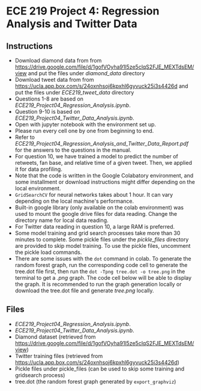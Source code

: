 # ECE 219 Project 4: Regression Analysis and Twitter Data

## Instructions

- Download diamond data from from https://drive.google.com/file/d/1gofVOyha91l5ze5clqS2FJE_MEXTdsEM/view and put the files under _diamond_data_ directory
- Download tweet data from from https://ucla.app.box.com/s/24oxnhsoj6kpxhl6gyvuck25i3s4426d and put the files under _ECE219_tweet_data_ directory
- Questions 1-8 are based on _ECE219_Project04_Regression_Analysis.ipynb_. 
- Question 9-10 is based on _ECE219_Project04_Twitter_Data_Analysis.ipynb_.
- Open with jupyter notebook with the environment set up.
- Please run every cell one by one from beginning to end.
- Refer to _ECE219_Project04_Regression_Analysis_and_Twitter_Data_Report.pdf_ for the answers to the questions in the manual.
- For question 10, we have trained a model to predict the number of retweets, fan base, and relative time of a given tweet. Then, we applied it for data profiling. 
- Note that the code is written in the Google Colabatory environment, and some installment or download instructions might differ depending on the local environment.
- `GridSearchCV` for neural networks takes about 1 hour. It can vary depending on the local machine's performance.
- Built-in google library (only available on the colab environment) was used to mount the google drive files for data reading. Change the directory name for local data reading.
- For Twitter data reading in question 10, a large RAM is preferred.
- Some model training and grid search processes take more than 30 minutes to complete. Some pickle files under the _pickle_files_ directory are provided to skip model training. To use the pickle files, uncomment the pickle load commands.
- There are some issues with the `dot` command in colab. To generate the random forest graph, run the corresponding code cell to generate the tree.dot file first, then run the `dot -Tpng tree.dot -o tree.png` in the terminal to get a _.png_ graph. The code cell below will be able to display the graph. It is recommended to run the graph generation locally or download the tree.dot file and generate _tree.png_ locally.

## Files

- _ECE219_Project04_Regression_Analysis.ipynb_.
- _ECE219_Project04_Twitter_Data_Analysis.ipynb_.
- Diamond dataset (retrieved from https://drive.google.com/file/d/1gofVOyha91l5ze5clqS2FJE_MEXTdsEM/view)
- Twitter training files (retrieved from https://ucla.app.box.com/s/24oxnhsoj6kpxhl6gyvuck25i3s4426d)
- Pickle files under pickle_files (can be used to skip some training and gridsearch process)
- tree.dot (the random forest graph generated by `export_graphviz`)